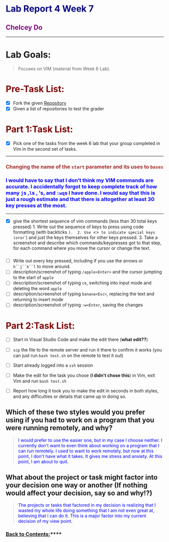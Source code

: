 # <span style="color:navy"> **Lab Report 4 Week 7**</span>
## <span style="color:purple"> **Chelcey Do**</span>
---

# <span style="color:fuschia"> **Lab Goals:**</span>
> Focuses on VIM (material from Week 6 Lab).

# <span style="color:maroon"> **Pre-Task List:**</span>
- [x] Fork the given [Repository](https://github.com/ucsd-cse15l-f22/list-examples-grader)
- [x] Given a list of repositories to test the grader

# <span style="color:maroon"> **Part 1:Task List:**</span>

- [x] Pick one of the tasks from the week 6 lab that your group completed in Vim in the second set of tasks.

---
### <span style="color:brown">Changing the name of the `start` parameter and its uses to `bases`</span>
### <span style="color:blue">I would have to say that I don’t think my VIM commands are accurate. I accidentally forgot to keep complete track of how many `j`s ,`l`s , <esc>'s, and `:wq`s I have done.  I would say that this is just a rough estimate and that there is altogether at least 30 key presses at the most. </span>
---
   
- [x]  give the shortest sequence of vim commands (less than 30 total keys pressed)
       1. Write out the sequence of keys to press using code formatting (with backticks `). 
       2. Use `<>` to indicate special keys (`<Backspace>` or `<Enter>` or `<Esc>`) and just the keys themselves for other keys pressed. 
       3. Take a screenshot and describe which commands/keypresses got to that step, for each command where you move the cursor or change the text. 
    ### <span style="color:blue"> 
- [ ]  Write out every key pressed, including if you use the arrows or `h``j``k``l` to move around. 
- [ ] description/screenshot of typing `/apple<Enter>` and the cursor jumpting to the start of `apple`
- [ ] description/screenshot of typing `ce`, switching into input mode and deleting the word `apple`
- [ ] description/screenshot of typing `banana<Esc>`, replacing the text and returning to insert mode
- [ ] description/screenshot of typing `:w<Enter`, saving the changes
      
# <span style="color:maroon"> **Part 2:Task List:**</span>
- [ ] Start in Visual Studio Code and make the edit there (**what edit??**)
- [ ] `scp` the file to the remote server and run it there to confirm it works (you can just run `bash test.sh` on the remote to test it out)
- [ ] Start already logged into a `ssh` session
- [ ] Make the edit for the task you chose (**I didn't chose this**)  in Vim, exit Vim and run `bash test.sh`
- [ ] Report how long it took you to make the edit in seconds in both styles, and any difficulties or details that came up in doing so. 
      

## Which of these two styles would you prefer using if you had to work on a program that you were running remotely, and why?
> <span style="color:blue"> I would prefer to use the easier one, but in my case I choose neither. I currently don't want to even think about working on a program that I can run remotely. I used to want to work remotely, but now at this point, I don't have what it takes. It gives me stress and anxiety. At this point, I am about to quit.</span>

## What about the project or task might factor into your decision one way or another (If nothing would affect your decision, say so and why!?) 
> <span style="color:blue"> The projects or tasks that factored in my decision is realizing that I wasted my whole life doing something that I am not even great at, believing that I can do it. This is a major factor into my current decision of my view point.  </span>





### [Back to Contents:](https://chelcey.github.io/cse11-lab-reports/)****
